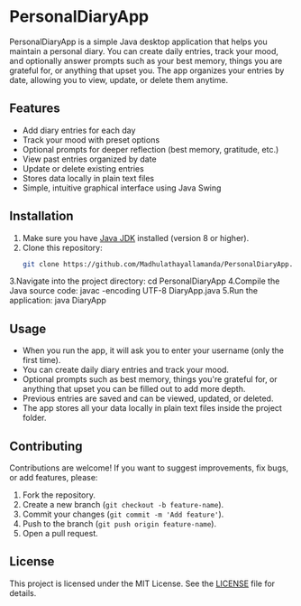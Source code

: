 # PersonalDiaryApp

PersonalDiaryApp is a simple Java desktop application that helps you maintain a personal diary. You can create daily entries, track your mood, and optionally answer prompts such as your best memory, things you are grateful for, or anything that upset you. The app organizes your entries by date, allowing you to view, update, or delete them anytime.

## Features

- Add diary entries for each day
- Track your mood with preset options
- Optional prompts for deeper reflection (best memory, gratitude, etc.)
- View past entries organized by date
- Update or delete existing entries
- Stores data locally in plain text files
- Simple, intuitive graphical interface using Java Swing

## Installation

1. Make sure you have [Java JDK](https://www.oracle.com/java/technologies/javase-downloads.html) installed (version 8 or higher).
2. Clone this repository:
   ```bash
   git clone https://github.com/Madhulathayallamanda/PersonalDiaryApp.git
3.Navigate into the project directory:
 cd PersonalDiaryApp
 4.Compile the Java source code:
  javac -encoding UTF-8 DiaryApp.java
5.Run the application:
 java DiaryApp
 ## Usage

- When you run the app, it will ask you to enter your username (only the first time).
- You can create daily diary entries and track your mood.
- Optional prompts such as best memory, things you're grateful for, or anything that upset you can be filled out to add more depth.
- Previous entries are saved and can be viewed, updated, or deleted.
- The app stores all your data locally in plain text files inside the project folder.

## Contributing

Contributions are welcome! If you want to suggest improvements, fix bugs, or add features, please:

1. Fork the repository.
2. Create a new branch (`git checkout -b feature-name`).
3. Commit your changes (`git commit -m 'Add feature'`).
4. Push to the branch (`git push origin feature-name`).
5. Open a pull request.

## License

This project is licensed under the MIT License. See the [LICENSE](LICENSE) file for details.



